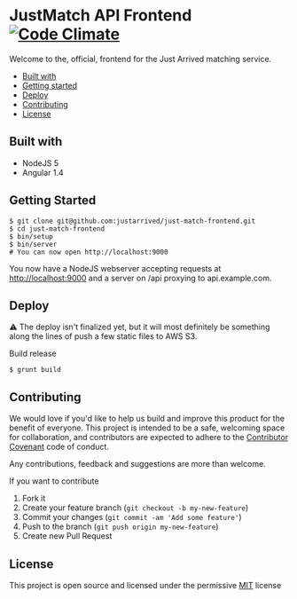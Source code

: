 # JustMatch API Frontend [![Code Climate](https://codeclimate.com/repos/568b9c653e8d2f3e5c0005cd/badges/3f87038cad7a3c82ba49/gpa.svg)](https://codeclimate.com/repos/568b9c653e8d2f3e5c0005cd/feed)

Welcome to the, official, frontend for the Just Arrived matching service.

* [Built with](#built-with)
* [Getting started](#getting-started)
* [Deploy](#deploy)
* [Contributing](#contributing)
* [License](#license)

## Built with

* NodeJS 5
* Angular 1.4

## Getting Started

```
$ git clone git@github.com:justarrived/just-match-frontend.git
$ cd just-match-frontend
$ bin/setup
$ bin/server
# You can now open http://localhost:9000
```

You now have a NodeJS webserver accepting requests at [http://localhost:9000](http://localhost:9000) and a server on /api proxying to api.example.com.

## Deploy

:warning: The deploy isn't finalized yet, but it will most definitely be something along the lines of push a few static files to AWS S3.

Build release

```
$ grunt build
```

## Contributing

We would love if you'd like to help us build and improve this product for the
benefit of everyone. This project is intended to be a safe, welcoming space for collaboration, and contributors are expected to adhere to the [Contributor Covenant](http://contributor-covenant.org/) code of conduct.

Any contributions, feedback and suggestions are more than welcome.

If you want to contribute

1. Fork it
2. Create your feature branch (`git checkout -b my-new-feature`)
3. Commit your changes (`git commit -am 'Add some feature'`)
4. Push to the branch (`git push origin my-new-feature`)
5. Create new Pull Request

## License

This project is open source and licensed under the permissive [MIT](LICENSE.txt) license
